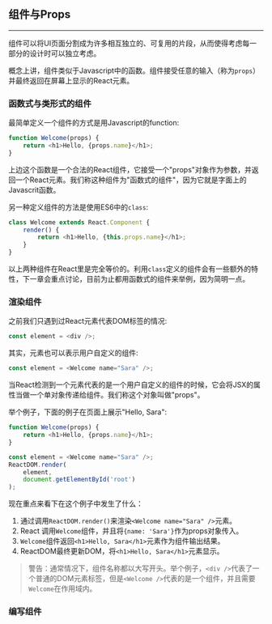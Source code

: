## 组件与Props

---

组件可以将UI页面分割成为许多相互独立的、可复用的片段，从而使得考虑每一部分的设计时可以独立考虑。

概念上讲，组件类似于Javascript中的函数。组件接受任意的输入（称为`props`）并最终返回在屏幕上显示的React元素。

### 函数式与类形式的组件

最简单定义一个组件的方式是用Javascript的function:

```javascript
function Welcome(props) {
    return <h1>Hello, {props.name}</h1>;
}
```

上边这个函数是一个合法的React组件，它接受一个"props"对象作为参数，并返回一个React元素。我们称这种组件为"函数式的组件"，因为它就是字面上的Javascrit函数。

另一种定义组件的方法是使用ES6中的`class`:

```javascript
class Welcome extends React.Component {
    render() {
        return <h1>Hello, {this.props.name}</h1>;
    }
}
```
以上两种组件在React里是完全等价的。利用`class`定义的组件会有一些额外的特性，下一章会重点讨论，目前为止都用函数式的组件来举例，因为简明一点。

### 渲染组件

之前我们只遇到过React元素代表DOM标签的情况:

```javascript
const element = <div />;
```

其实，元素也可以表示用户自定义的组件:

```javascript
const element = <Welcome name="Sara" />;
```

当React检测到一个元素代表的是一个用户自定义的组件的时候，它会将JSX的属性当做一个单对象传递给组件。我们称这个对象叫做"props"。

举个例子，下面的例子在页面上展示"Hello, Sara":

```javascript
function Welcome(props) {
    return <h1>Hello, {props.name}</h1>;
}

const element = <Welcome name="Sara" />;
ReactDOM.render(
    element,
    document.getElementById('root')
);
```

现在重点来看下在这个例子中发生了什么：

1. 通过调用`ReactDOM.render()`来渲染`<Welcome name="Sara" />`元素。
2. React 调用`Welcome`组件，并且将`{name: 'Sara'}`作为props对象传入。
3. `Welcome`组件返回`<h1>Hello, Sara</h1>`元素作为组件输出结果。
4. ReactDOM最终更新DOM，将`<h1>Hello, Sara</h1>`元素显示。

> 警告：通常情况下，组件名称都以大写开头。举个例子，`<div />`代表了一个普通的DOM元素标签，但是`<Welcome />`代表的是一个组件，并且需要`Welcome`在作用域内。

### 编写组件

